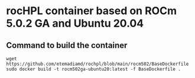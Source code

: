 # rocHPL container based on ROCm 5.0.2 GA and Ubuntu 20.04

## Command to build the container
```
wget https://github.com/etemadiamd/rochpl/blob/main/rocm502/BaseDockerfile
sudo docker build -t rocm502ga-ubuntu20:latest -f BaseDockerfile .
``` 
